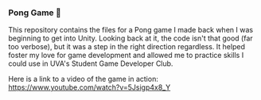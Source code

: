 ### Pong Game 🏸

This repository contains the files for a Pong game I made back when I was beginning to get into Unity. Looking back at it, the code isn't that good (far too verbose), but it was a step in the right direction regardless. It helped foster my love for game development and allowed me to practice skills I could use in UVA's Student Game Developer Club.

Here is a link to a video of the game in action:
https://www.youtube.com/watch?v=5Jsigp4x8_Y

